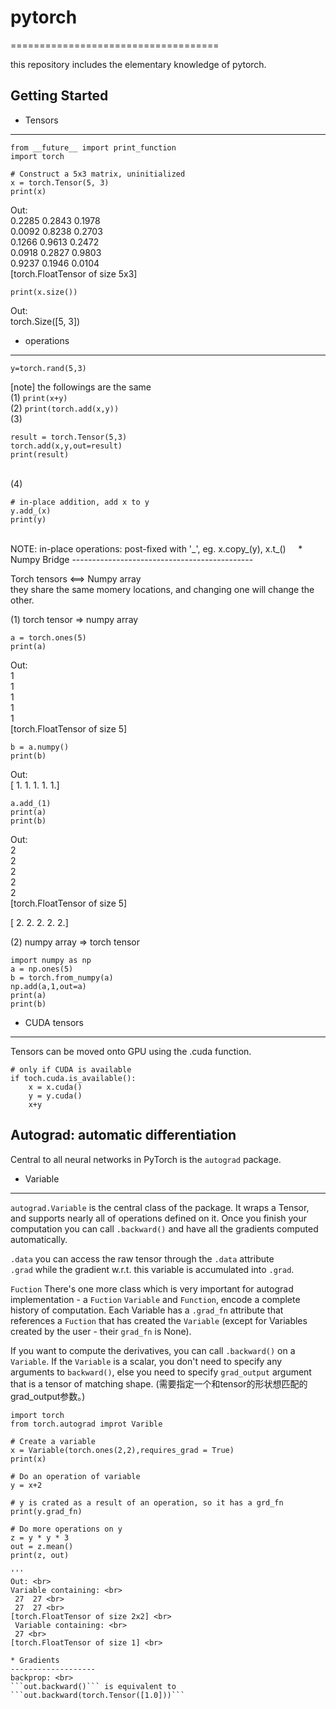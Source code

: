 # pytorch
====================================

this repository includes the elementary knowledge of pytorch.

## Getting Started
* Tensors
------------------------------------

```
from __future__ import print_function
import torch

# Construct a 5x3 matrix, uninitialized
x = torch.Tensor(5, 3)  
print(x)
```
Out: <br>
0.2285  0.2843  0.1978 <br>
0.0092  0.8238  0.2703 <br>
0.1266  0.9613  0.2472 <br>
0.0918  0.2827  0.9803 <br>
0.9237  0.1946  0.0104 <br>
[torch.FloatTensor of size 5x3]

```
print(x.size())
```
Out: <br>
torch.Size([5, 3]) 

* operations
----------------------------

```
y=torch.rand(5,3)
```

[note] the followings are the same <br>
(1) ```print(x+y)``` <br>
(2) ```print(torch.add(x,y))``` <br>
(3) 
```
result = torch.Tensor(5,3)
torch.add(x,y,out=result)
print(result)
``` 
<br>
(4) 

```
# in-place addition, add x to y
y.add_(x)
print(y)
```
<br>
NOTE: in-place operations: post-fixed with '_', eg. x.copy_(y), x.t_()
    
* Numpy Bridge
---------------------------------------------

Torch tensors  <==>  Numpy array <br>
they share the same momery locations, and changing one will change the other. <br>

(1) torch tensor => numpy array
```
a = torch.ones(5)
print(a)
```
Out: <br>
1 <br>
1 <br>
1 <br>
1 <br>
1 <br>
[torch.FloatTensor of size 5] <br>

```
b = a.numpy()
print(b)
```
Out: <br>
[ 1.  1.  1.  1.  1.]

```
a.add_(1)
print(a)
print(b)
```
Out: <br>
2 <br>
2 <br>
2 <br>
2 <br>
2 <br>
[torch.FloatTensor of size 5] <br>

[ 2.  2.  2.  2.  2.] <br>

(2) numpy array => torch tensor <br>
```
import numpy as np
a = np.ones(5)
b = torch.from_numpy(a)
np.add(a,1,out=a)
print(a)
print(b)
```

* CUDA tensors
--------------------------------------

Tensors can be moved onto GPU using the .cuda function. <br>

```
# only if CUDA is available
if toch.cuda.is_available():
    x = x.cuda()
    y = y.cuda()
    x+y
```


## Autograd: automatic differentiation

Central to all neural networks in PyTorch is the `autograd` package.

* Variable
---------------------------
`autograd.Variable` is the central class of the package. It wraps a Tensor, and supports nearly all of operations defined on it. Once you finish your computation you can call `.backward()` and have all the gradients computed automatically. <br>

`.data` you can access the raw tensor through the  `.data` attribute <br>
`.grad` while the gradient w.r.t. this variable is accumulated into `.grad`. <br>

`Fuction` There's one more class which is very important for autograd implementation - a `Fuction` 
`Variable` and `Function`, encode a complete history of computation. Each Variable has a `.grad_fn` attribute that references a `Fuction` that has created the `Variable` (except for Variables created by the user - their `grad_fn` is None). <br>

If you want to compute the derivatives, you can call `.backward()` on a `Variable`. If the `Variable` is a scalar, you don't need to specify any arguments to `backward()`, else you need to specify  `grad_output` argument that is a tensor of matching shape. (需要指定一个和tensor的形状想匹配的grad_output参数。)

```
import torch
from torch.autograd improt Varible

# Create a variable
x = Variable(torch.ones(2,2),requires_grad = True)
print(x)

# Do an operation of variable
y = x+2

# y is crated as a result of an operation, so it has a grd_fn
print(y.grad_fn)

# Do more operations on y
z = y * y * 3
out = z.mean()
print(z, out)

'''
Out: <br>
Variable containing: <br>
 27  27 <br>
 27  27 <br>
[torch.FloatTensor of size 2x2] <br>
 Variable containing: <br>
 27 <br>
[torch.FloatTensor of size 1] <br>

* Gradients
-------------------
backprop: <br>
```out.backward()``` is equivalent to ```out.backward(torch.Tensor([1.0]))```
